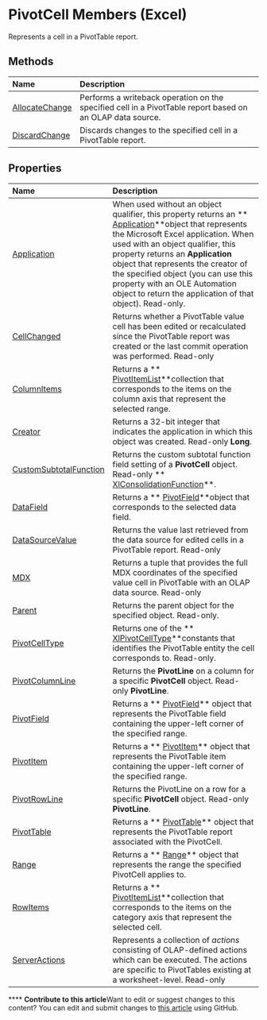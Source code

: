 
# PivotCell Members (Excel)
Represents a cell in a PivotTable report.

## Methods



|**Name**|**Description**|
|:-----|:-----|
| [AllocateChange](21865f48-a011-478b-b485-16eba786dd92.md)|Performs a writeback operation on the specified cell in a PivotTable report based on an OLAP data source.|
| [DiscardChange](26bd8db6-05c9-791a-be69-2f141053c746.md)|Discards changes to the specified cell in a PivotTable report.|

## Properties



|**Name**|**Description**|
|:-----|:-----|
| [Application](63a2a460-a72f-086a-8401-2e029847ee39.md)|When used without an object qualifier, this property returns an  ** [Application](19b73597-5cf9-4f56-8227-b5211f657f6f.md)**object that represents the Microsoft Excel application. When used with an object qualifier, this property returns an  **Application** object that represents the creator of the specified object (you can use this property with an OLE Automation object to return the application of that object). Read-only.|
| [CellChanged](fc2ba7b5-4dfe-4b05-922e-2ac079c5afb1.md)|Returns whether a PivotTable value cell has been edited or recalculated since the PivotTable report was created or the last commit operation was performed. Read-only|
| [ColumnItems](66936e2f-740e-e3de-5d20-47885bee9691.md)|Returns a  ** [PivotItemList](2b0fc8e5-6073-9cb1-2217-1e8715cddb1e.md)**collection that corresponds to the items on the column axis that represent the selected range.|
| [Creator](0700299c-9796-1593-4b9a-669f46cb3de7.md)|Returns a 32-bit integer that indicates the application in which this object was created. Read-only  **Long**.|
| [CustomSubtotalFunction](35c031a2-7ad4-9cbb-c57b-1f529368d307.md)|Returns the custom subtotal function field setting of a  **PivotCell** object. Read-only ** [XlConsolidationFunction](a3d0e4c0-8463-340c-a258-219d49f715d7.md)**.|
| [DataField](d5373236-ba29-301a-2c49-ccda89c69328.md)|Returns a  ** [PivotField](52784960-e2da-b43a-1e37-2d4dae61c6d8.md)**object that corresponds to the selected data field.|
| [DataSourceValue](99cd270c-775c-3cca-99dd-1a2864b872b2.md)|Returns the value last retrieved from the data source for edited cells in a PivotTable report. Read-only|
| [MDX](637dd366-5f83-e862-bab5-cf78db04a34e.md)|Returns a tuple that provides the full MDX coordinates of the specified value cell in PivotTable with an OLAP data source. Read-only|
| [Parent](f2c0da6f-52ca-d6b2-26bf-d3c3f315160c.md)|Returns the parent object for the specified object. Read-only.|
| [PivotCellType](f5462981-924c-4d6c-be99-5b7cea0222a4.md)|Returns one of the  ** [XlPivotCellType](388b92b8-4ca2-47c2-3cdb-662efbd6d63d.md)**constants that identifies the PivotTable entity the cell corresponds to. Read-only.|
| [PivotColumnLine](99d8e14e-28b5-4c0c-2f92-402fbb5c2ea8.md)|Returns the  **PivotLine** on a column for a specific **PivotCell** object. Read-only **PivotLine**.|
| [PivotField](a1217848-e3b0-0e92-168b-3a9c21245380.md)|Returns a  ** [PivotField](52784960-e2da-b43a-1e37-2d4dae61c6d8.md)** object that represents the PivotTable field containing the upper-left corner of the specified range.|
| [PivotItem](3b131e96-8589-9d72-d4d9-afe2d3d6137c.md)|Returns a  ** [PivotItem](5829a1d9-0924-9ce8-1120-229e4595285a.md)** object that represents the PivotTable item containing the upper-left corner of the specified range.|
| [PivotRowLine](e7e1ed02-b401-15b1-8548-fbdeb84796fc.md)|Returns the PivotLine on a row for a specific  **PivotCell** object. Read-only **PivotLine**.|
| [PivotTable](ac34eb5b-be2f-a58c-484b-d53cc82afa81.md)|Returns a  ** [PivotTable](a9c1d4a0-78a9-f9a6-6daf-91cb63e45842.md)** object that represents the PivotTable report associated with the PivotCell.|
| [Range](b0b52ca0-a73b-acc3-25a8-330da27e4f92.md)|Returns a  ** [Range](b8207778-0dcc-4570-1234-f130532cc8cd.md)** object that represents the range the specified PivotCell applies to.|
| [RowItems](4833f772-9abd-a2fa-e3f0-e86f54caf05e.md)|Returns a  ** [PivotItemList](2b0fc8e5-6073-9cb1-2217-1e8715cddb1e.md)**collection that corresponds to the items on the category axis that represent the selected cell.|
| [ServerActions](e895f7ee-e636-29b6-9385-2710885cc01c.md)|Represents a collection of  _actions_ consisting of OLAP-defined actions which can be executed. The actions are specific to PivotTables existing at a worksheet-level. Read-only|

****   **Contribute to this article**Want to edit or suggest changes to this content? You can edit and submit changes to  [this article](https://github.com/jhershey00/VBA_Excel_Test/OpenXMLCon/articles/e486cd5d-3f31-29d4-b811-24fc0aed6803.md) using GitHub.

